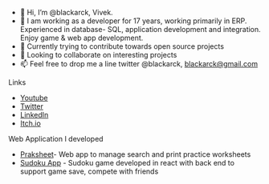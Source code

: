 - 👋 Hi, I’m @blackarck, Vivek.
- 👀 I am working as a developer for 17 years, working primarily in ERP. Experienced in database- SQL, application development and integration. Enjoy game & web app development.
- 🌱 Currently trying to contribute towards open source projects
- 💞️ Looking to collaborate on interesting projects 
- 📫 Feel free to drop me a line twitter @blackarck, blackarck@gmail.com

<!---
blackarck/blackarck is a ✨ special ✨ repository because its `README.md` (this file) appears on your GitHub profile.
You can click the Preview link to take a look at your changes.
--->

Links
- [Youtube](https://www.youtube.com/channel/UC9R0-fL6f_yE9sv7Zkb98CA) 
- [Twitter](https://twitter.com/blackarck)
- [LinkedIn](https://www.linkedin.com/in/viveks620/)
- [Itch.io](https://blackarck.itch.io/)


Web Application I developed

- [Praksheet](https://praksheet.com)- Web app to manage search and print practice worksheets
- [Sudoku App](https://sudoku.ioblitz.com) - Sudoku game developed in react with back end to support game save, compete with friends
